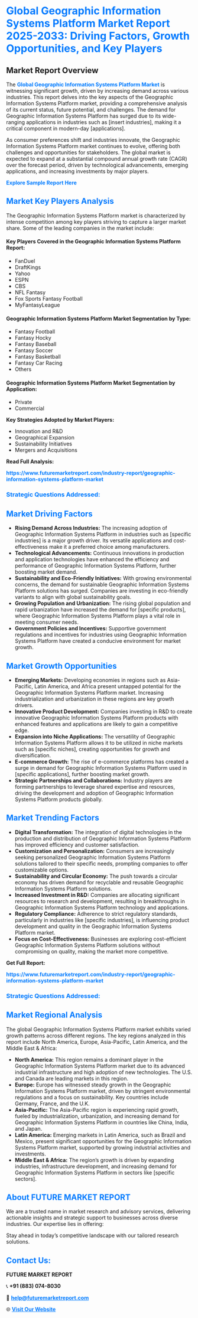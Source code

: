 <h1 style="color: #007BFF;">Global Geographic Information Systems Platform Market Report 2025-2033: Driving Factors, Growth Opportunities, and Key Players</h1>

<section id="overview">
<h2>Market Report Overview</h2>
<p>The <a href="https://www.futuremarketreport.com/industry-report/geographic-information-systems-platform-market" style="color: #007BFF; text-decoration: none;"><strong>Global Geographic Information Systems Platform Market</strong></a> is witnessing significant growth, driven by increasing demand across various industries. This report delves into the key aspects of the Geographic Information Systems Platform market, providing a comprehensive analysis of its current status, future potential, and challenges. The demand for Geographic Information Systems Platform has surged due to its wide-ranging applications in industries such as [insert industries], making it a critical component in modern-day [applications].</p>
<p>As consumer preferences shift and industries innovate, the Geographic Information Systems Platform market continues to evolve, offering both challenges and opportunities for stakeholders. The global market is expected to expand at a substantial compound annual growth rate (CAGR) over the forecast period, driven by technological advancements, emerging applications, and increasing investments by major players.</p>
</section>

<section id="overview">
<p><a href="https://www.futuremarketreport.com/request-sample/reportId=35676" style="color: #007BFF; text-decoration: none;"><strong>Explore Sample Report Here</strong></a></p>
</section>

<section id="key-players">
<h2 style="color: #007BFF;">Market Key Players Analysis</h2>
<p>The Geographic Information Systems Platform market is characterized by intense competition among key players striving to capture a larger market share. Some of the leading companies in the market include:</p>
<h4>Key Players Covered in the Geographic Information Systems Platform Report:</h4>
<ul><li>FanDuel</li><li>DraftKings</li><li>Yahoo</li><li>ESPN</li><li>CBS</li><li>NFL Fantasy</li><li>Fox Sports Fantasy Football</li><li>MyFantasyLeague</li></ul>
<h4>Geographic Information Systems Platform Market Segmentation by Type:</h4>
<ul><li>Fantasy Football</li><li>Fantasy Hocky</li><li>Fantasy Baseball</li><li>Fantasy Soccer</li><li>Fantasy Basketball</li><li>Fantasy Car Racing</li><li>Others</li></ul>

<h4>Geographic Information Systems Platform Market Segmentation by Application:</h4>
<ul><li>Private</li><li>Commercial</li></ul>
<p><strong>Key Strategies Adopted by Market Players:</strong></p>
<ul>
<li>Innovation and R&D</li>
<li>Geographical Expansion</li>
<li>Sustainability Initiatives</li>
<li>Mergers and Acquisitions</li>
</ul>
</section>

<section>
<p><strong>Read Full Analysis: </strong></p><a href="https://www.futuremarketreport.com/industry-report/geographic-information-systems-platform-market" style="color: #007BFF; text-decoration: none;"><strong>https://www.futuremarketreport.com/industry-report/geographic-information-systems-platform-market</strong></a>
<h3 style="color: #007BFF;">Strategic Questions Addressed:</h3>
</section>

<section id="driving-factors">
<h2 style="color: #007BFF;">Market Driving Factors</h2>
<ul>
<li><strong>Rising Demand Across Industries:</strong> The increasing adoption of Geographic Information Systems Platform in industries such as [specific industries] is a major growth driver. Its versatile applications and cost-effectiveness make it a preferred choice among manufacturers.</li>
<li><strong>Technological Advancements:</strong> Continuous innovations in production and application technologies have enhanced the efficiency and performance of Geographic Information Systems Platform, further boosting market demand.</li>
<li><strong>Sustainability and Eco-Friendly Initiatives:</strong> With growing environmental concerns, the demand for sustainable Geographic Information Systems Platform solutions has surged. Companies are investing in eco-friendly variants to align with global sustainability goals.</li>
<li><strong>Growing Population and Urbanization:</strong> The rising global population and rapid urbanization have increased the demand for [specific products], where Geographic Information Systems Platform plays a vital role in meeting consumer needs.</li>
<li><strong>Government Policies and Incentives:</strong> Supportive government regulations and incentives for industries using Geographic Information Systems Platform have created a conducive environment for market growth.</li>
</ul>
</section>

<section id="growth-opportunities">
<h2 style="color: #007BFF;">Market Growth Opportunities</h2>
<ul>
<li><strong>Emerging Markets:</strong> Developing economies in regions such as Asia-Pacific, Latin America, and Africa present untapped potential for the Geographic Information Systems Platform market. Increasing industrialization and urbanization in these regions are key growth drivers.</li>
<li><strong>Innovative Product Development:</strong> Companies investing in R&D to create innovative Geographic Information Systems Platform products with enhanced features and applications are likely to gain a competitive edge.</li>
<li><strong>Expansion into Niche Applications:</strong> The versatility of Geographic Information Systems Platform allows it to be utilized in niche markets such as [specific niches], creating opportunities for growth and diversification.</li>
<li><strong>E-commerce Growth:</strong> The rise of e-commerce platforms has created a surge in demand for Geographic Information Systems Platform used in [specific applications], further boosting market growth.</li>
<li><strong>Strategic Partnerships and Collaborations:</strong> Industry players are forming partnerships to leverage shared expertise and resources, driving the development and adoption of Geographic Information Systems Platform products globally.</li>
</ul>
</section>

<section id="trending-factors">
<h2 style="color: #007BFF;">Market Trending Factors</h2>
<ul>
<li><strong>Digital Transformation:</strong> The integration of digital technologies in the production and distribution of Geographic Information Systems Platform has improved efficiency and customer satisfaction.</li>
<li><strong>Customization and Personalization:</strong> Consumers are increasingly seeking personalized Geographic Information Systems Platform solutions tailored to their specific needs, prompting companies to offer customizable options.</li>
<li><strong>Sustainability and Circular Economy:</strong> The push towards a circular economy has driven demand for recyclable and reusable Geographic Information Systems Platform solutions.</li>
<li><strong>Increased Investment in R&D:</strong> Companies are allocating significant resources to research and development, resulting in breakthroughs in Geographic Information Systems Platform technology and applications.</li>
<li><strong>Regulatory Compliance:</strong> Adherence to strict regulatory standards, particularly in industries like [specific industries], is influencing product development and quality in the Geographic Information Systems Platform market.</li>
<li><strong>Focus on Cost-Effectiveness:</strong> Businesses are exploring cost-efficient Geographic Information Systems Platform solutions without compromising on quality, making the market more competitive.</li>
</ul>
</section>

<section>
<p><strong>Get Full Report: </strong></p><a href="https://www.futuremarketreport.com/industry-report/geographic-information-systems-platform-market" style="color: #007BFF; text-decoration: none;"><strong>https://www.futuremarketreport.com/industry-report/geographic-information-systems-platform-market</strong></a>
<h3 style="color: #007BFF;">Strategic Questions Addressed:</h3>
</section>


<section id="regional-analysis">
<h2 style="color: #007BFF;">Market Regional Analysis</h2>
<p>The global Geographic Information Systems Platform market exhibits varied growth patterns across different regions. The key regions analyzed in this report include North America, Europe, Asia-Pacific, Latin America, and the Middle East & Africa:</p>
<ul>
<li><strong>North America:</strong> This region remains a dominant player in the Geographic Information Systems Platform market due to its advanced industrial infrastructure and high adoption of new technologies. The U.S. and Canada are leading markets in this region.</li>
<li><strong>Europe:</strong> Europe has witnessed steady growth in the Geographic Information Systems Platform market, driven by stringent environmental regulations and a focus on sustainability. Key countries include Germany, France, and the U.K.</li>
<li><strong>Asia-Pacific:</strong> The Asia-Pacific region is experiencing rapid growth, fueled by industrialization, urbanization, and increasing demand for Geographic Information Systems Platform in countries like China, India, and Japan.</li>
<li><strong>Latin America:</strong> Emerging markets in Latin America, such as Brazil and Mexico, present significant opportunities for the Geographic Information Systems Platform market, supported by growing industrial activities and investments.</li>
<li><strong>Middle East & Africa:</strong> The region’s growth is driven by expanding industries, infrastructure development, and increasing demand for Geographic Information Systems Platform in sectors like [specific sectors].</li>
</ul>
</section>

<footer>
<h2 style="color: #007BFF;">About FUTURE MARKET REPORT</h2>
<p>We are a trusted name in market research and advisory services, delivering actionable insights and strategic support to businesses across diverse industries. Our expertise lies in offering:</p>

<p>Stay ahead in today’s competitive landscape with our tailored research solutions.</p>

<h2 style="color: #007BFF;">Contact Us:</h2>
<p><strong>FUTURE MARKET REPORT</strong></p>
<p>📞 <strong>+91 (883) 074-8030</strong></p>
<p>📧 <strong><a href="mailto:help@futuremarketreport.com" style="color: #007BFF;">help@futuremarketreport.com</a></strong></p>
<p>🌐 <strong><a href="https://www.futuremarketreport.com/" style="color: #007BFF;">Visit Our Website</a></strong></p>
</footer>